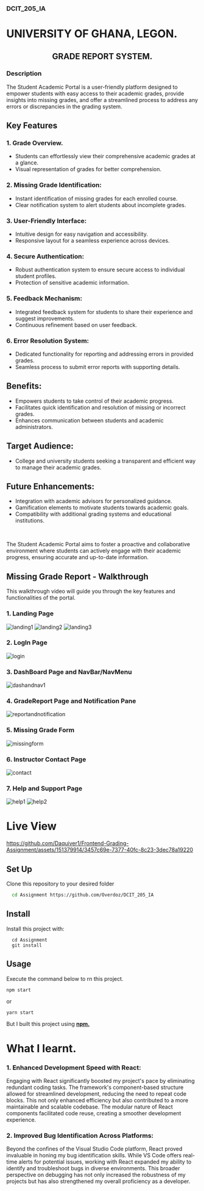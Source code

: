 ### DCIT_205_IA

<a name="readme-top"></a>

# UNIVERSITY OF GHANA, LEGON.
## <div align="center"><p>GRADE REPORT SYSTEM.</p></div>

### Description
The Student Academic Portal is a user-friendly platform designed to empower students with easy access to their academic grades, provide insights into missing grades, and offer a streamlined process to address any errors or discrepancies in the grading system.

## Key Features
### 1. Grade Overview.
- Students can effortlessly view their comprehensive academic grades at a glance.
- Visual representation of grades for better comprehension.

### 2. Missing Grade Identification:
- Instant identification of missing grades for each enrolled course.
- Clear notification system to alert students about incomplete grades.

### 3. User-Friendly Interface:
- Intuitive design for easy navigation and accessibility.
- Responsive layout for a seamless experience across devices.

### 4. Secure Authentication:
- Robust authentication system to ensure secure access to individual student profiles.
- Protection of sensitive academic information.

### 5. Feedback Mechanism:
- Integrated feedback system for students to share their experience and suggest improvements.
- Continuous refinement based on user feedback.

### 6. Error Resolution System:
- Dedicated functionality for reporting and addressing errors in provided grades.
- Seamless process to submit error reports with supporting details.



## Benefits:
- Empowers students to take control of their academic progress.
- Facilitates quick identification and resolution of missing or incorrect grades.
- Enhances communication between students and academic administrators.

## Target Audience:
- College and university students seeking a transparent and efficient way to manage their academic grades.

## Future Enhancements:
- Integration with academic advisors for personalized guidance.
- Gamification elements to motivate students towards academic goals.
- Compatibility with additional grading systems and educational institutions.

<br>

The Student Academic Portal aims to foster a proactive and collaborative environment where students can actively engage with their academic progress, ensuring accurate and up-to-date information.

## Missing Grade Report - Walkthrough

This walkthrough video will guide you through the key features and functionalities of the portal.

### 1. Landing Page
![landing1](https://github.com/Daquiver1/Frontend-Grading-Assignment/assets/151379914/9b13cb98-f1c8-445b-8537-f939e71944b2)
![landing2](https://github.com/Daquiver1/Frontend-Grading-Assignment/assets/151379914/3c1a8a58-855d-42bf-9213-98ff259f7267)
![landing3](https://github.com/Daquiver1/Frontend-Grading-Assignment/assets/151379914/5758b86b-fb8c-460c-9900-9d19c44998fa)

### 2. LogIn Page
![login](https://github.com/Daquiver1/Frontend-Grading-Assignment/assets/151379914/19b332ab-57bf-4674-b553-86a72340ba87)

### 3. DashBoard Page and NavBar/NavMenu
![dashandnav1](https://github.com/Daquiver1/Frontend-Grading-Assignment/assets/151379914/d603d010-3a00-4486-bc79-10d07d4c078c)

### 4. GradeReport Page and Notification Pane
![reportandnotification](https://github.com/Daquiver1/Frontend-Grading-Assignment/assets/151379914/852545e0-3240-428a-b456-4ab6508f0f16)

### 5. Missing Grade Form
![missingform](https://github.com/Daquiver1/Frontend-Grading-Assignment/assets/151379914/1698893c-46d8-4800-9339-307eeadbc478)

### 6. Instructor Contact Page
![contact](https://github.com/Daquiver1/Frontend-Grading-Assignment/assets/151379914/3f46a1e6-07fd-4b4f-b1bc-29556ec4f6dc)

### 7. Help and Support Page
![help1](https://github.com/Daquiver1/Frontend-Grading-Assignment/assets/151379914/6a76e518-1dcb-47a0-b7e5-adf813cbb992)
![help2](https://github.com/Daquiver1/Frontend-Grading-Assignment/assets/151379914/f541a630-a6a5-4c61-ad61-47255a974f8c)


# Live View
https://github.com/Daquiver1/Frontend-Grading-Assignment/assets/151379914/3457c69e-7377-40fc-8c23-3dec78a19220

## Set Up
Clone this repository to your desired folder
 ```sh
   cd Assignment https://github.com/Overdoz/DCIT_205_IA

  ```
  ## Install
  Install this project with:
  ```
    cd Assignment
    git install

  ```
  ## Usage
  Execute the command below to rn this project.
  ```
  npm start
  ```
  or
  ```
  yarn start
  ```
  But I built this project using <b><u>npm.</u></b>


# What I learnt.
### 1. Enhanced Development Speed with React:
Engaging with React significantly boosted my project's pace by eliminating redundant coding tasks. The framework's component-based structure allowed for streamlined development, reducing the need to repeat code blocks. This not only enhanced efficiency but also contributed to a more maintainable and scalable codebase. The modular nature of React components facilitated code reuse, creating a smoother development experience.


### 2. Improved Bug Identification Across Platforms:
Beyond the confines of the Visual Studio Code platform, React proved invaluable in honing my bug identification skills. While VS Code offers real-time alerts for potential issues, working with React expanded my ability to identify and troubleshoot bugs in diverse environments. This broader perspective on debugging has not only increased the robustness of my projects but has also strengthened my overall proficiency as a developer.

